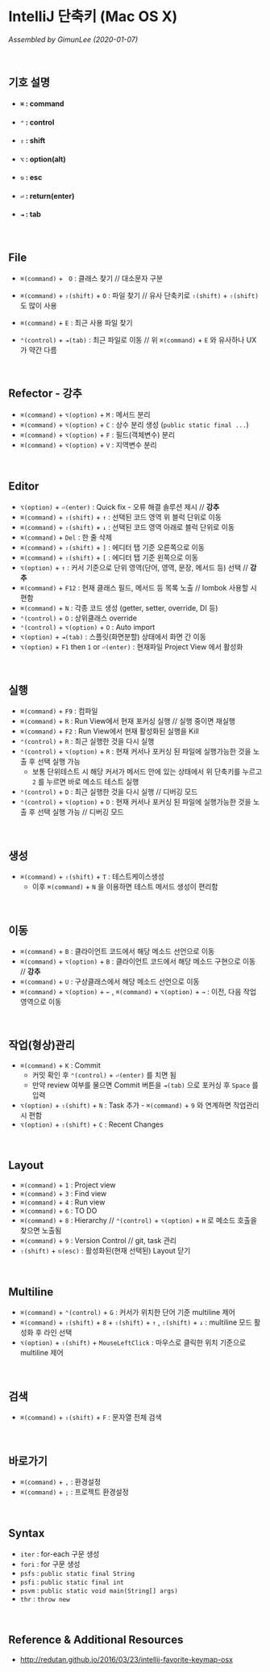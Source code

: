 # IntelliJ 단축키 (Mac OS X)

*Assembled by GimunLee (2020-01-07)*

<br/>

## 기호 설명

- #### `⌘` : command

- #### `⌃` : control

- #### `⇧` : shift

- #### `⌥` : option(alt)

- #### `⎋` : esc

- #### `⏎` : return(enter)

- #### `⇥` : tab

<br/>

## File

- `⌘(command)`  +  ` O` : 클래스 찾기 // 대소문자 구분

- `⌘(command)`  +  `⇧(shift)`  +  `O` : 파일 찾기 // 유사 단축키로 `⇧(shift)` +  `⇧(shift)` 도 많이 사용
- `⌘(command)` + `E` : 최근 사용 파일 찾기
- `⌃(control)` +  `⇥(tab)` : 최근 파일로 이동 // 위 `⌘(command)` + `E` 와 유사하나 UX가 약간 다름

<br/>

## Refector - 강추

- `⌘(command)` + `⌥(option)` + `M` : 메서드 분리
- `⌘(command)` + `⌥(option)` + `C` : 상수 분리 생성 (`public static final ...`)
- `⌘(command)` + `⌥(option)` + `F` : 필드(객체변수) 분리
- `⌘(command)` + `⌥(option)` + `V` : 지역변수 분리

<br/>

## Editor

- `⌥(option)` + `⏎(enter)` : Quick fix - 오류 해결 솔루션 제시 // **강추**
- `⌘(command)` + `⇧(shift)` + `↑` : 선택된 코드 영역 위 블럭 단위로 이동
- `⌘(command)` + `⇧(shift)` + `↓` : 선택된 코드 영역 아래로 블럭 단위로 이동
- `⌘(command)` +  `Del` : 한 줄 삭제
- `⌘(command)` + `⇧(shift)` + `]` : 에디터 탭 기준 오른쪽으로 이동
- `⌘(command)` + `⇧(shift)` + `[` : 에디터 탭 기준 왼쪽으로 이동
- `⌥(option)` + `↑` : 커서 기준으로 단위 영역(단어, 영역, 문장, 메서드 등) 선택  // **강추**
- `⌘(command)` + `F12` : 현재 클래스 필드, 메서드 등 목록 노출 // lombok 사용할 시 편함
- `⌘(command)` + `N` : 각종 코드 생성 (getter, setter, override, DI 등)
- `⌃(control)` + `O` : 상위클래스 override
- `⌃(control)` + `⌥(option)` + `O` : Auto import
- `⌥(option)` + `⇥(tab)` : 스플릿(화면분할) 상태에서 화면 간 이동
- `⌥(option)` +  `F1` then `1` or `⏎(enter)` : 현재파일 Project View 에서 활성화

<br/>

## 실행

- `⌘(command)` + `F9` : 컴파일
- `⌘(command)` + `R` : Run View에서 현재 포커싱 실행 // 실행 중이면 재실행
- `⌘(command)` + `F2` : Run View에서 현재 활성화된 실행을 Kill
- `⌃(control)` + `R` : 최근 실행한 것을 다시 실행
- `⌃(control)` + `⌥(option)` + `R` : 현재 커서나 포커싱 된 파일에 실행가능한 것을 노출 후 선택 실행 가능
  - 보통 단위테스트 시 해당 커서가 메서드 안에 있는 상태에서 위 단축키를 누르고 `2` 를 누르면 바로 메소드 테스트 실행
- `⌃(control)` + `D` : 최근 실행한 것을 다시 실행 // 디버깅 모드
- `⌃(control)` + `⌥(option)` + `D` : 현재 커서나 포커싱 된 파일에 실행가능한 것을 노출 후 선택 실행 가능 // 디버깅 모드

<br/>

## 생성

- `⌘(command)` + `⇧(shift)` + `T` : 테스트케이스생성
  - 이후 `⌘(command)` + `N` 을 이용하면 테스트 메서드 생성이 편리함

<br/>

## 이동

- `⌘(command)` + `B` : 클라이언트 코드에서 해당 메소드 선언으로 이동
- `⌘(command)` + `⌥(option)` + `B` : 클라이언트 코드에서 해당 메소드 구현으로 이동 // **강추**
- `⌘(command)` + `U` : 구상클래스에서 해당 메소드 선언으로 이동
- `⌘(command)` + `⌥(option)` + `←` , `⌘(command)` + `⌥(option)` + `→` : 이전, 다음 작업영역으로 이동

<br/>

## 작업(형상)관리

- `⌘(command)` + `K` : Commit
  - 커밋 확인 후 `⌃(control)` + `⏎(enter)` 를 치면 됨
  - 만약 review 여부를 물으면 Commit 버튼을 `⇥(tab)` 으로 포커싱 후 `Space` 를 입력
- `⌥(option)` + `⇧(shift)` + `N` : Task 추가 - `⌘(command)` + `9` 와 연계하면 작업관리 시 편함
- `⌥(option)` + `⇧(shift)` + `C` : Recent Changes

<br/>

## Layout

- `⌘(command)` + `1` : Project view
- `⌘(command)` + `3` : Find view
- `⌘(command)` + `4` : Run view
- `⌘(command)` + `6` : TO DO
- `⌘(command)` + `8` : Hierarchy // `⌃(control)` + `⌥(option)` + `H` 로 메소드 호출을 찾으면 노출됨
- `⌘(command)` + `9` : Version Control // git, task 관리
- `⇧(shift)` + `⎋(esc)` : 활성화된(현재 선택된) Layout 닫기

<br/>

## Multiline

- `⌘(command)` + `⌃(control)` + `G` : 커서가 위치한 단어 기준 multiline 제어
- `⌘(command)` + `⇧(shift)` + `8` + `⇧(shift)` + `↑` , `⇧(shift)` + `↓` : multiline 모드 활성화 후 라인 선택
- `⌥(option)` + `⇧(shift)`  + `MouseLeftClick` : 마우스로 클릭한 위치 기준으로 multiline 제어

<br/>

## 검색

- `⌘(command)` + `⇧(shift)` + `F` : 문자열 전체 검색

<br/>

## 바로가기

- `⌘(command)` + `,` : 환경설정
- `⌘(command)` + `;` : 프로젝트 환경설정

<br/>

## Syntax

- `iter` : for-each 구문 생성
- `fori` : for 구문 생성
- `psfs` : `public static final String`
- `psfi` : `public static final int`
- `psvm` : `public static void main(String[] args)`
- `thr` : `throw new`

<br/>

## Reference & Additional Resources

- http://redutan.github.io/2016/03/23/intellij-favorite-keymap-osx
